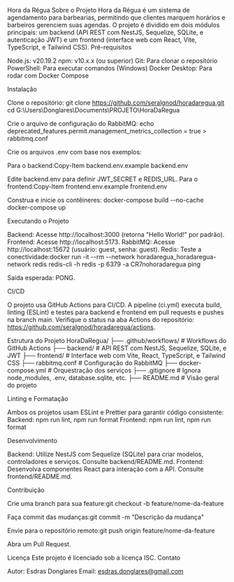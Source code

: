 Hora da Régua
Sobre o Projeto
Hora da Régua é um sistema de agendamento para barbearias, permitindo que clientes marquem horários e barbeiros gerenciem suas agendas. O projeto é dividido em dois módulos principais: um backend (API REST com NestJS, Sequelize, SQLite, e autenticação JWT) e um frontend (interface web com React, Vite, TypeScript, e Tailwind CSS).
Pré-requisitos

Node.js: v20.19.2
npm: v10.x.x (ou superior)
Git: Para clonar o repositório
PowerShell: Para executar comandos (Windows)
Docker Desktop: Para rodar com Docker Compose

Instalação

Clone o repositório:
git clone https://github.com/seralgnod/horadaregua.git
cd G:\Users\Donglares\Documents\PROJETO\HoraDaRegua

Crie o arquivo de configuração do RabbitMQ:
echo deprecated_features.permit.management_metrics_collection = true > rabbitmq.conf

Crie os arquivos .env com base nos exemplos:

Para o backend:Copy-Item backend\.env.example backend\.env

Edite backend\.env para definir JWT_SECRET e REDIS_URL.
Para o frontend:Copy-Item frontend\.env.example frontend\.env

Construa e inicie os contêineres:
docker-compose build --no-cache
docker-compose up

Executando o Projeto

Backend: Acesse http://localhost:3000 (retorna "Hello World!" por padrão).
Frontend: Acesse http://localhost:5173.
RabbitMQ: Acesse http://localhost:15672 (usuário: guest, senha: guest).
Redis: Teste a conectividade:docker run -it --rm --network horadaregua_horadaregua-network redis redis-cli -h redis -p 6379 -a CR7nohoradaregua ping

Saída esperada: PONG.

CI/CD

O projeto usa GitHub Actions para CI/CD.
A pipeline (ci.yml) executa build, linting (ESLint) e testes para backend e frontend em pull requests e pushes na branch main.
Verifique o status na aba Actions do repositório: https://github.com/seralgnod/horadaregua/actions.

Estrutura do Projeto
HoraDaRegua/
├── .github/workflows/       # Workflows do GitHub Actions
├── backend/                # API REST com NestJS, Sequelize, SQLite, e JWT
├── frontend/               # Interface web com Vite, React, TypeScript, e Tailwind CSS
├── rabbitmq.conf           # Configuração do RabbitMQ
├── docker-compose.yml      # Orquestração dos serviços
├── .gitignore              # Ignora node_modules, .env, database.sqlite, etc.
├── README.md               # Visão geral do projeto

Linting e Formatação

Ambos os projetos usam ESLint e Prettier para garantir código consistente:
Backend: npm run lint, npm run format
Frontend: npm run lint, npm run format

Desenvolvimento

Backend: Utilize NestJS com Sequelize (SQLite) para criar modelos, controladores e serviços. Consulte backend/README.md.
Frontend: Desenvolva componentes React para interação com a API. Consulte frontend/README.md.

Contribuição

Crie uma branch para sua feature:git checkout -b feature/nome-da-feature

Faça commit das mudanças:git commit -m "Descrição da mudança"

Envie para o repositório remoto:git push origin feature/nome-da-feature

Abra um Pull Request.

Licença
Este projeto é licenciado sob a licença ISC.
Contato

Autor: Esdras Donglares
Email: esdras.donglares@gmail.com
